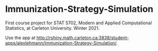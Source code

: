 # Immunization-Strategy-Simulation
First course project for STAT 5702, Modern and Applied Computational Statistics, at Carleton University. Winter 2021.

Use the app at http://rshiny.math.carleton.ca:3838/student-apps/alexlehmann/Immunization-Strategy-Simulation/.
